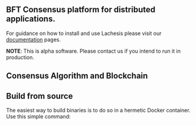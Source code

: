 ## BFT Consensus platform for distributed applications.

For guidance on how to install and use Lachesis please visit our
[documentation](http://docs.lachesis.io) pages.

**NOTE**:
This is alpha software. Please contact us if you intend to run it in production.

## Consensus Algorithm and Blockchain

## Build from source

The easiest way to build binaries is to do so in a hermetic Docker container. 
Use this simple command:

